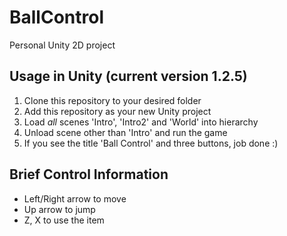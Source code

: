 # BallControl
 Personal Unity 2D project
 
## Usage in Unity (current version 1.2.5)
 1. Clone this repository to your desired folder
 2. Add this repository as your new Unity project
 3. Load *all* scenes 'Intro', 'Intro2' and 'World' into hierarchy
 4. Unload scene other than 'Intro' and run the game
 5. If you see the title 'Ball Control' and three buttons, job done :)

## Brief Control Information
 - Left/Right arrow to move
 - Up arrow to jump
 - Z, X to use the item
